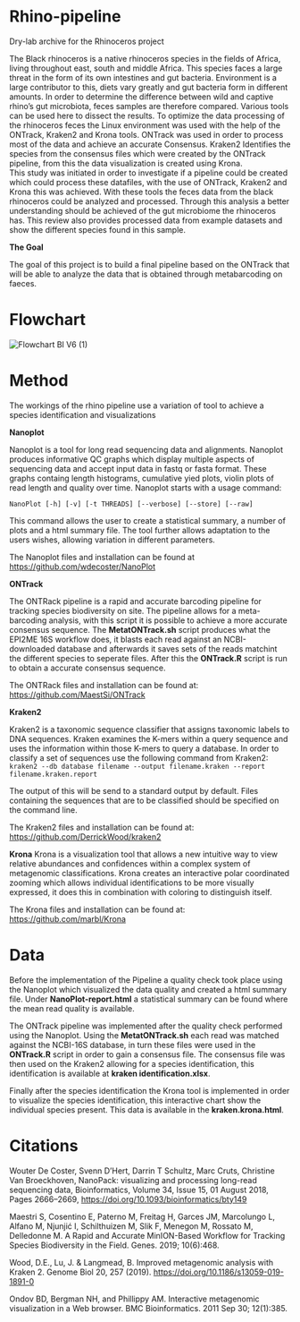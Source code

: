 # Rhino-pipeline

Dry-lab archive for the Rhinoceros project

The Black rhinoceros is a native rhinoceros species in the fields of Africa, living throughout east, south and middle Africa. This species faces a large threat in the form of its own intestines and gut bacteria. Environment is a large contributor to this, diets vary greatly and gut bacteria form in different amounts. In order to determine the difference between wild and captive rhino’s gut microbiota, feces samples are therefore compared. Various tools can be used here to dissect the results. To optimize the data processing of the rhinoceros feces the Linux environment was used  with the help of the ONTrack, Kraken2 and Krona tools. ONTrack was used in order to process most of the data and achieve an accurate Consensus. Kraken2 Identifies the species from the consensus files which were created by the ONTrack pipeline, from this the  data visualization is created using Krona.  
This study was initiated in order to investigate if a pipeline could be created which could process these datafiles, with the use of ONTrack, Kraken2 and Krona this was achieved. With these tools the feces data from the black rhinoceros could be analyzed and processed. Through this analysis a better understanding should be achieved of the gut microbiome the rhinoceros has. This review also provides processed data from example datasets and show the different species found in this sample. 

**The Goal**

The goal of this project is to build a final pipeline based on the ONTrack that will be able to analyze the data that is obtained through metabarcoding on faeces. 

# Flowchart


![Flowchart BI V6 (1)](https://user-images.githubusercontent.com/80203184/122371937-8def1c80-cf60-11eb-8b15-9c78912c149a.png)

# Method
The workings of the rhino pipeline use a variation of tool to achieve a species identification and visualizations

**Nanoplot**

Nanoplot is a tool for long read sequencing data and alignments. Nanoplot produces informative QC graphs which display multiple aspects of sequencing data and accept input data in fastq or fasta format. These graphs containg length histograms, cumulative yied plots, violin plots of read length and quality over time. Nanoplot starts with a usage command:

`NanoPlot [-h] [-v] [-t THREADS] [--verbose] [--store] [--raw]`

This command allows the user to create a statistical summary, a number of plots and a html summary file. The tool further allows adaptation to the users wishes, allowing variation in different parameters.

The Nanoplot files and installation can be found at https://github.com/wdecoster/NanoPlot

**ONTrack**

The ONTRack pipeline is a rapid and accurate barcoding pipeline for tracking species biodiversity on site. The pipeline allows for a meta-barcoding analysis, with this script it is possible to achieve a more accurate consensus sequence. The **MetatONTrack.sh** script produces what the EPI2ME 16S workflow does, it blasts each read against an NCBI-downloaded database and afterwards it saves sets of the reads matchint the different species to seperate files. After this the **ONTrack.R** script is run to obtain a accurate consensus sequence. 

The ONTRack files and installation can be found at: https://github.com/MaestSi/ONTrack

**Kraken2**

Kraken2 is a taxonomic sequence classifier that assigns taxonomic labels to DNA sequences. Kraken examines the K-mers within a query sequence and uses the information within those K-mers to query a database. In order to classify a set of sequences use the following command from Kraken2:
`kraken2 --db database filename --output filename.kraken --report filename.kraken.report`

The output of this will be send to a standard output by default. Files containing the sequences that are to be classified should be specified on the command line. 

The Kraken2 files and installation can be found at: https://github.com/DerrickWood/kraken2

**Krona**
Krona is a visualization tool that allows a new intuitive way to view relative abundances and confidences within a complex system of metagenomic classifications. Krona creates an interactive polar coordinated zooming which allows individual identifications to be more visually expressed, it does this in combination with coloring to distinguish itself. 

The Krona files and installation can be found at: https://github.com/marbl/Krona

# Data

Before the implementation of the Pipeline a quality check took place using the Nanoplot which visualized the data quality and created a html summary file. Under **NanoPlot-report.html** a statistical summary can be found where the mean read quality is available.

The ONTrack pipeline was implemented after the quality check performed using the Nanoplot. Using the **MetatONTrack.sh** each read was matched against the NCBI-16S database, in turn these files were used in the **ONTrack.R** script in order to gain a consensus file. The consensus file was then used on the Kraken2 allowing for a species identification, this identification is available at **kraken identification.xlsx**. 

Finally after the species identification the Krona tool is implemented in order to visualize the species identification, this interactive chart show the individual species present. This data is available in the **kraken.krona.html**.


# Citations

Wouter De Coster, Svenn D’Hert, Darrin T Schultz, Marc Cruts, Christine Van Broeckhoven, NanoPack: visualizing and processing long-read sequencing data, Bioinformatics, Volume 34, Issue 15, 01 August 2018, Pages 2666–2669, https://doi.org/10.1093/bioinformatics/bty149

Maestri S, Cosentino E, Paterno M, Freitag H, Garces JM, Marcolungo L, Alfano M, Njunjić I, Schilthuizen M, Slik F, Menegon M, Rossato M, Delledonne M. A Rapid and Accurate MinION-Based Workflow for Tracking Species Biodiversity in the Field. Genes. 2019; 10(6):468.

Wood, D.E., Lu, J. & Langmead, B. Improved metagenomic analysis with Kraken 2. Genome Biol 20, 257 (2019). https://doi.org/10.1186/s13059-019-1891-0

Ondov BD, Bergman NH, and Phillippy AM. Interactive metagenomic visualization in a Web browser. BMC Bioinformatics. 2011 Sep 30; 12(1):385.




